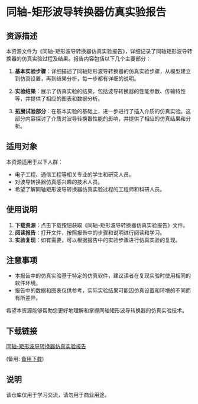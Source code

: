# 同轴-矩形波导转换器仿真实验报告

## 资源描述

本资源文件为《同轴-矩形波导转换器仿真实验报告》，详细记录了同轴矩形波导转换器的仿真实验过程及结果。报告内容包括以下几个主要部分：

1. **基本实验步骤**：详细描述了同轴矩形波导转换器的仿真实验步骤，从模型建立到仿真设置，再到结果分析，每一步都有详细的说明。

2. **实验结果**：展示了仿真实验的结果，包括波导转换器的性能参数、传输特性等，并提供了相应的图表和数据分析。

3. **拓展试验部分**：在基本实验的基础上，进一步进行了插入介质的仿真实验。这部分内容探讨了介质对波导转换器性能的影响，并提供了相应的仿真结果和分析。

## 适用对象

本资源适用于以下人群：

- 电子工程、通信工程等相关专业的学生和研究人员。
- 对波导转换器仿真感兴趣的技术人员。
- 希望了解同轴矩形波导转换器仿真实验过程的工程师和科研人员。

## 使用说明

1. **下载资源**：点击下载按钮获取《同轴-矩形波导转换器仿真实验报告》文件。
2. **阅读报告**：打开文件，按照报告中的步骤和说明进行阅读和学习。
3. **实验复现**：如有需要，可以根据报告中的实验步骤进行仿真实验的复现。

## 注意事项

- 本报告中的仿真实验基于特定的仿真软件，建议读者在复现实验时使用相同的软件环境。
- 报告中的数据和图表仅供参考，实际实验结果可能因仿真设置和环境的不同而有所差异。

希望本资源能够帮助您更好地理解和掌握同轴矩形波导转换器的仿真实验技术。

## 下载链接
[同轴-矩形波导转换器仿真实验报告](https://pan.quark.cn/s/6a8f2aee8554) 

(备用: [备用下载](https://pan.baidu.com/s/1g97vQxhawAisrIDRxnEeTg?pwd=1234))

## 说明

该仓库仅用于学习交流，请勿用于商业用途。
